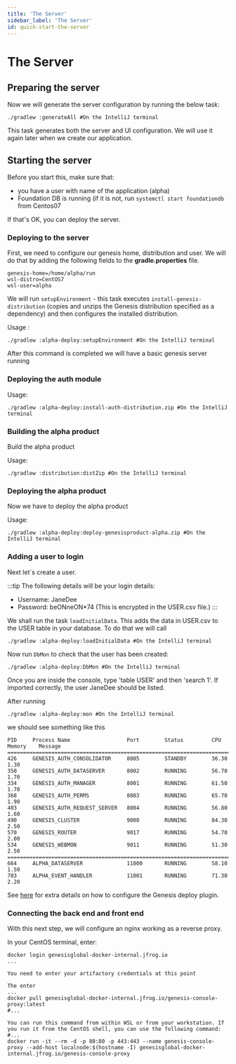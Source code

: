 ```yaml
---
title: 'The Server'
sidebar_label: 'The Server'
id: quick-start-the-server
---
```

# The Server

## Preparing the server

Now we will generate the server configuration by running the below task:

```shell
./gradlew :generateAll #On the IntelliJ terminal
```

This task generates both the server and UI configuration. We will use it again later when we create our application.


## Starting the server

Before you start this, make sure that:

- you have a user with name of the application (alpha)
- Foundation DB is running (if it is not, run `systemctl start foundationdb` from Centos07

If that's OK, you can deploy the server.

### Deploying to the server

First, we need to configure our genesis home, distribution and user. We will do that by adding the following fields to the **gradle.properties** file.

```shell
genesis-home=/home/alpha/run
wsl-distro=CentOS7
wsl-user=alpha
```

We will run `setupEnvironment` - this task executes `install-genesis-distribution` (copies and unzips the Genesis distribution specified as a dependency) and then configures the installed distribution.

Usage :

```shell
./gradlew :alpha-deploy:setupEnvironment #On the IntelliJ terminal
```

After this command is completed we will have a basic genesis server running

### Deploying the auth module

Usage:

```shell
./gradlew :alpha-deploy:install-auth-distribution.zip #On the IntelliJ terminal
```

### Building the alpha product

Build the alpha product

Usage:

```shell
./gradlew :distribution:distZip #On the IntelliJ terminal
```

### Deploying the alpha product

Now we have to deploy the alpha product

Usage:

```shell
./gradlew :alpha-deploy:deploy-genesisproduct-alpha.zip #On the IntelliJ terminal
```

### Adding a user to login

Next let´s create a user.

:::tip
The following details will be your login details:

- Username: JaneDee
- Password: beONneON\*74 (This is encrypted in the USER.csv file.)
  :::

We shall run the task `loadInitialData`. This adds the data in USER.csv to the USER table in your
database. To do that we will call

```shell
./gradlew :alpha-deploy:loadInitialData #On the IntelliJ terminal
```

Now run `DbMon` to check that the user has been created:

```shell
./gradlew :alpha-deploy:DbMon #On the IntelliJ terminal
```

Once you are inside the console, type 'table USER' and then 'search 1'. If imported correctly, the user JaneDee should be listed.

After running

```shell
./gradlew :alpha-deploy:mon #On the IntelliJ terminal
```

we should see something like this

```shell
PID     Process Name                  Port        Status         CPU       Memory    Message
===============================================================================================
426     GENESIS_AUTH_CONSOLIDATOR     8005        STANDBY        36.30     1.30
350     GENESIS_AUTH_DATASERVER       8002        RUNNING        56.70     1.70
334     GENESIS_AUTH_MANAGER          8001        RUNNING        61.50     1.70
368     GENESIS_AUTH_PERMS            8003        RUNNING        65.70     1.90
403     GENESIS_AUTH_REQUEST_SERVER   8004        RUNNING        56.80     1.60
490     GENESIS_CLUSTER               9000        RUNNING        84.30     2.50
570     GENESIS_ROUTER                9017        RUNNING        54.70     2.00
534     GENESIS_WEBMON                9011        RUNNING        51.30     2.50
===============================================================================================
664     ALPHA_DATASERVER              11000       RUNNING        58.10     1.50
703     ALPHA_EVENT_HANDLER           11001       RUNNING        71.30     2.20
```

See [here](https://docs.genesis.global/secure/creating-applications/creating-a-new-project/recommended-full-stack-project-setup/configure-deployment-plugin/) for extra details on how to configure the Genesis deploy plugin.

### Connecting the back end and front end

With this next step, we will configure an nginx working as a reverse proxy.

In your CentOS terminal, enter:

```shell
docker login genesisglobal-docker-internal.jfrog.io
...

You need to enter your artifactory credentials at this point

The enter
...
docker pull genesisglobal-docker-internal.jfrog.io/genesis-console-proxy:latest
#...

You can run this command from within WSL or from your workstation. If you run it from the CentOS shell, you can use the following command:
#...
docker run -it --rm -d -p 80:80 -p 443:443 --name genesis-console-proxy --add-host localnode:$(hostname -I) genesisglobal-docker-internal.jfrog.io/genesis-console-proxy

```
